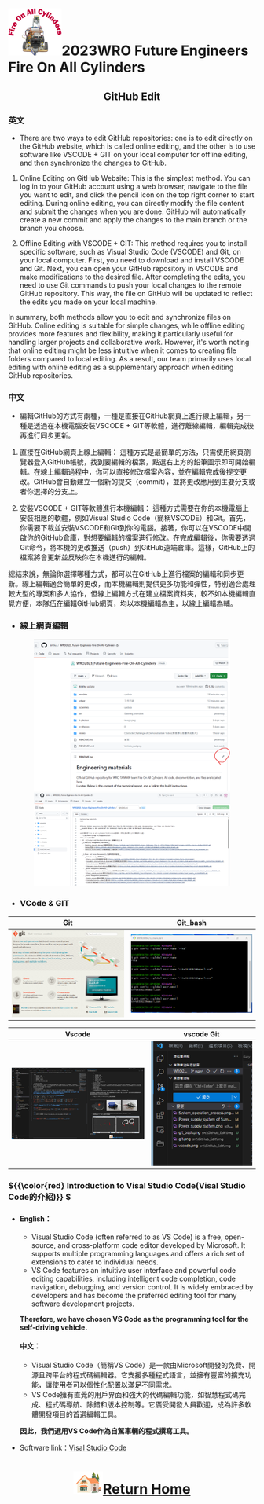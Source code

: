 ![LOGO](../../other/img/logo.png)2023WRO Future Engineers Fire On All Cylinders  
====
## <div align="center">GitHub Edit </div>
### 英文
- There are two ways to edit GitHub repositories: one is to edit directly on the GitHub website, which is called online editing, and the other is to use software like VSCODE + GIT on your local computer for offline editing, and then synchronize the changes to GitHub.

1. Online Editing on GitHub Website:
This is the simplest method. You can log in to your GitHub account using a web browser, navigate to the file you want to edit, and click the pencil icon on the top right corner to start editing. During online editing, you can directly modify the file content and submit the changes when you are done. GitHub will automatically create a new commit and apply the changes to the main branch or the branch you choose.

2. Offline Editing with VSCODE + GIT:
This method requires you to install specific software, such as Visual Studio Code (VSCODE) and Git, on your local computer. First, you need to download and install VSCODE and Git. Next, you can open your GitHub repository in VSCODE and make modifications to the desired file. After completing the edits, you need to use Git commands to push your local changes to the remote GitHub repository. This way, the file on GitHub will be updated to reflect the edits you made on your local machine.  

 In summary, both methods allow you to edit and synchronize files on GitHub. Online editing is suitable for simple changes, while offline editing provides more features and flexibility, making it particularly useful for handling larger projects and collaborative work. However, it's worth noting that online editing might be less intuitive when it comes to creating file folders compared to local editing. As a result, our team primarily uses local editing with online editing as a supplementary approach when editing GitHub repositories.





### 中文
- 編輯GitHub的方式有兩種，一種是直接在GitHub網頁上進行線上編輯，另一種是透過在本機電腦安裝VSCODE + GIT等軟體，進行離線編輯，編輯完成後再進行同步更新。

1. 直接在GitHub網頁上線上編輯：
    這種方式是最簡單的方法，只需使用網頁瀏覽器登入GitHub帳號，找到要編輯的檔案，點選右上方的鉛筆圖示即可開始編輯。在線上編輯過程中，你可以直接修改檔案內容，並在編輯完成後提交更改。GitHub會自動建立一個新的提交（commit），並將更改應用到主要分支或者你選擇的分支上。

2. 安裝VSCODE + GIT等軟體進行本機編輯：
    這種方式需要在你的本機電腦上安裝相應的軟體，例如Visual Studio Code（簡稱VSCODE）和Git。首先，你需要下載並安裝VSCODE和Git到你的電腦。接著，你可以在VSCODE中開啟你的GitHub倉庫，對想要編輯的檔案進行修改。在完成編輯後，你需要透過Git命令，將本機的更改推送（push）到GitHub遠端倉庫。這樣，GitHub上的檔案將會更新並反映你在本機進行的編輯。

  總結來說，無論你選擇哪種方式，都可以在GitHub上進行檔案的編輯和同步更新。線上編輯適合簡單的更改，而本機編輯則提供更多功能和彈性，特別適合處理較大型的專案和多人協作，但線上編輯方式在建立檔案資料夾，較不如本機編輯直覺方便，本隊伍在編輯GitHub網頁，均以本機編輯為主，以線上編輯為輔。

- ### 線上網頁編輯

<div align="center"><img src="./img/github_web_edit.png" alt="github_web_edit.png"  width=400/><img src="./img/github_web_edit1.png" alt="github_web_edit.png"  width=400/></div>

- ### VCode & GIT
<div align="center">
  
|Git| Git_bash|
|:---:|:---:|
|<img src="./img/git.png" alt="git"  width=400/>|<img src="./img/git_bash.png" alt="git_bash"  width=400/>|

|Vscode| vscode Git|
|:---:|:---:|
|<img src="./img/vscode.png" alt="vscode"  width=400/>|<img src="./img/vscode_git.png" alt="git"  width=300/>|
</div>

### ${{\color{red} Introduction to Visal Studio Code(Visal Studio Code的介紹)}} $  

- ### 
  #### English：
  - Visual Studio Code (often referred to as VS Code) is a free, open-source, and cross-platform code editor developed by Microsoft. It supports multiple programming languages and offers a rich set of extensions to cater to individual needs.
  - VS Code features an intuitive user interface and powerful code editing capabilities, including intelligent code completion, code navigation, debugging, and version control. It is widely embraced by developers and has become the preferred editing tool for many software development projects.

  __Therefore, we have chosen VS Code as the programming tool for the self-driving vehicle.__

  #### 中文：
  - Visual Studio Code（簡稱VS Code）是一款由Microsoft開發的免費、開源且跨平台的程式碼編輯器。它支援多種程式語言，並擁有豐富的擴充功能，讓使用者可以個性化配置以滿足不同需求。
  - VS Code擁有直覺的用戶界面和強大的代碼編輯功能，如智慧程式碼完成、程式碼導航、除錯和版本控制等。它廣受開發人員歡迎，成為許多軟體開發項目的首選編輯工具。
   
   __因此，我們選用VS Code作為自駕車輛的程式撰寫工具。__  

- Software link：[Visal Studio Code](https://code.visualstudio.com/) 


# <div align="center">![HOME](../../other/img/Home.png)[Return Home](../../)</div>  


